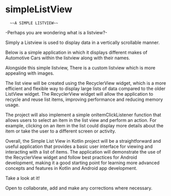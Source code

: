 # simpleListView

      ~~A SIMPLE LISTVIEW~~
      
 -Perhaps you are wondering what is a listview?-
 
Simply a Listview is used to display data in a vertically scrollable manner.

Below is a simple application in which it displays different makes of Automotive Cars within the listview along with their names.

Alongside this simple listview, There is a custom listview which is more appealing with images.

The list view will be created using the RecyclerView widget, which is a more efficient and flexible way to display large lists of data compared to the older ListView widget. The RecyclerView widget will allow the application to recycle and reuse list items, improving performance and reducing memory usage.

The project will also implement a simple onItemClickListener function that allows users to select an item in the list view and perform an action. For example, clicking on an item in the list could display more details about the item or take the user to a different screen or activity.

Overall, the Simple List View in Kotlin project will be a straightforward and useful application that provides a basic user interface for viewing and interacting with a list of items. The application will demonstrate the use of the RecyclerView widget and follow best practices for Android development, making it a good starting point for learning more advanced concepts and features in Kotlin and Android app development.

Take a look at it!

Open to collaborate, add and make any corrections where necessary.
